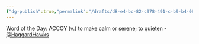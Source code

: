 ```yaml
---
{"dg-publish":true,"permalink":"/drafts/d8-e4-bc-82-c978-491-c-b9-b4-0827-c4512-ecd/","dgHomeLink":true,"dgPassFrontmatter":false}
---
```




Word of the Day: ACCOY (v.) to make calm or serene; to quieten
-[@HaggardHawks](https://twitter.com/HaggardHawks/status/1540213134111215616)